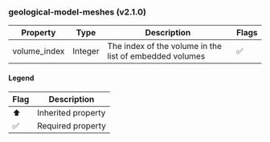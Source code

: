 ### geological-model-meshes (v2.1.0)

| Property | Type | Description | Flags |
|---|---|---|---|
| volume_index | Integer | The index of the volume in the list of embedded volumes | ✅ |


#### Legend

| Flag | Description |
| --- | --- |
| ⬆️ | Inherited property |
| ✅ | Required property |

